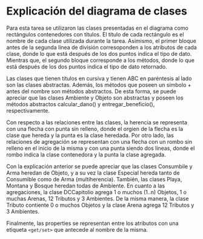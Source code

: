 # Explicación del diagrama de clases

Para esta tarea se utilizaron las clases presentadas en el diagrama como rectángulos contenedores con títulos. El título de cada rectángulo es el nombre de cada clase utilizada durante la tarea. Asimismo, el primer bloque antes de la segunda línea de división corresoponden a los atributos de cada clase, donde lo que está después de los dos puntos indica el tipo de dato. Mientras que, el segundo bloque corresponde a los métodos, donde lo que está después de los dos puntos indica el tipo de dato retornado.

Las clases que tienen títulos en cursiva y tienen ABC en paréntesis al lado son las clases abstractas. Además, los métodos que poseen un símbolo + antes del nombre son métodos abstractos. De esta forma, se puede apreciar que las clases Ambiente y Objeto son abstractas y poseen los métodos abstractos calcular_dano() y entregar_beneficio(), respectivamente.

Con respecto a las relaciones entre las clases, la herencia se representa con una flecha con punta sin relleno, donde el orgien de la flecha es la clase que hereda y la punta es la clase heredada. Por otro lado, las relaciones de agregación se representan con una flecha con un rombo sin relleno en el inicio de la misma y con una punta siendo dos líneas, donde el rombo indica la clase contenedora y la punta la clase agregada.

Con la explicación anterior se puede apreciar que las clases Consumbile y Arma heredan de Objeto, y a su vez la clase Especial hereda tanto de Consumible como de Arma (multiherencia). También, las clases Playa, Montana y Bosque heredan todas de Ambiente. En cuanto a las agregaciones, la clase DCCapitolio agrega 1 o muchos (1..n) Objetos, 1 o muchas Arenas, 12 Tributos y 3 Ambientes. De la misma manera, la clase Tributo contiente 0 o muchos Objetos y la clase Arena agrega 12 Tributos y 3 Ambientes.

Finalmente, las properties se representan entre los atributos con una etiqueta ```<get/set>``` que antecede al nombre de la misma.